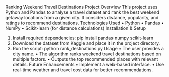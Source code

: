 Ranking Weekend Travel Destinations
Project Overview
This project uses Python and Pandas to analyse a travel dataset and rank the best weekend getaway locations from a given city. It considers distance, popularity, and ratings to recommend destinations.
Technologies Used
•	Python
•	Pandas
•	NumPy
•	Scikit-learn (for distance calculations)
Installation & Setup
1.	Install required dependencies:
pip install pandas numpy scikit-learn
2.	Download the dataset from Kaggle and place it in the project directory.
3.	Run the script:
python rank_destinations.py
Usage
•	The user provides a city name.
•	The algorithm ranks weekend travel destinations based on multiple factors.
•	Outputs the top recommended places with relevant details.
Future Enhancements
•	Implement a web-based interface.
•	Use real-time weather and travel cost data for better recommendations.
